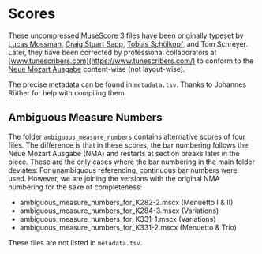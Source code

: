 # Scores

These uncompressed [MuseScore 3](https://musescore.org/download) files have been originally typeset by [Lucas Mossman](https://musescore.com/lukemossman), [Craig Stuart Sapp](https://github.com/craigsapp/mozart-piano-sonatas), [Tobias Schölkopf](http://www.tobis-notenarchiv.de/mozart/index.htm), and Tom Schreyer. Later, they have been corrected by professional collaborators at [www.tunescribers.com](https://www.tunescribers.com/) to conform to the [Neue Mozart Ausgabe](https://dme.mozarteum.at/DME/nma) content-wise (not layout-wise).

The precise metadata can be found in `metadata.tsv`. Thanks to Johannes Rüther for help with compiling them.

## Ambiguous Measure Numbers

The folder `ambiguous_measure_numbers` contains alternative scores of four files. The difference is that in these scores, the bar numbering follows the Neue Mozart Ausgabe (NMA) and restarts at section breaks later in the piece. These are the only cases where the bar numbering in the main folder deviates: For unambiguous referencing, continuous bar numbers were used. However, we are joining the versions with the original NMA numbering for the sake of completeness:

* ambiguous_measure_numbers_for_K282-2.mscx (Menuetto I & II)
* ambiguous_measure_numbers_for_K284-3.mscx (Variations)
* ambiguous_measure_numbers_for_K331-1.mscx (Variations)
* ambiguous_measure_numbers_for_K331-2.mscx (Menuetto & Trio)


These files are not listed in `metadata.tsv`.